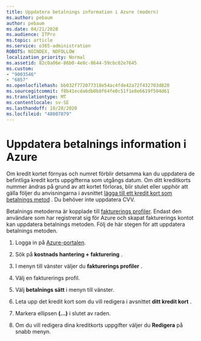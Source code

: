 ```yaml
---
title: Uppdatera betalnings information i Azure (modern)
ms.author: pebaum
author: pebaum
ms.date: 04/21/2020
ms.audience: ITPro
ms.topic: article
ms.service: o365-administration
ROBOTS: NOINDEX, NOFOLLOW
localization_priority: Normal
ms.assetid: 82c0a06e-86b0-4e8c-8644-59cbc02e7645
ms.custom:
- "9003546"
- "6857"
ms.openlocfilehash: bb032f772077318e54ac4fde42a72f432703d828
ms.sourcegitcommit: f8b41ecda6db0b8f64fe0c51f1e8e6619f504d61
ms.translationtype: MT
ms.contentlocale: sv-SE
ms.lasthandoff: 10/28/2020
ms.locfileid: "48807879"
---
```

# <a name="update-payment-details-in-azure"></a>Uppdatera betalnings information i Azure

Om kredit kortet förnyas och numret förblir detsamma kan du uppdatera de befintliga kredit korts uppgifterna som utgångs datum. Om ditt kreditkorts nummer ändras på grund av att kortet förloras, blir stulet eller upphör att gälla följer du anvisningarna i avsnittet [lägga till ett kredit kort som betalnings metod](https://docs.microsoft.com/azure/cost-management-billing/manage/change-credit-card?WT.mc_id=Portal-Microsoft_Azure_Support#addcard) . Du behöver inte uppdatera CVV.

Betalnings metoderna är kopplade till [fakturerings profiler](https://docs.microsoft.com/azure/billing/billing-how-to-change-credit-card?WT.mc_id=Portal-Microsoft_Azure_Support#change-payment-method-for-a-billing-profile). Endast den användare som har registrerat sig för Azure och skapat fakturerings kontot kan uppdatera betalnings metoden. Följ de här stegen för att uppdatera betalnings metoden.

1. Logga in på [Azure-portalen](https://portal.azure.com/).

2. Sök på **kostnads hantering + fakturering** .

3. I menyn till vänster väljer du **fakturerings profiler** .

4. Välj en fakturerings profil.

5. Välj **betalnings sätt** i menyn till vänster.

6. Leta upp det kredit kort som du vill redigera i avsnittet **ditt kredit kort** .
7. Markera ellipsen **(...)** i slutet av raden.

8. Om du vill redigera dina kreditkorts uppgifter väljer du  **Redigera**  på snabb menyn.
